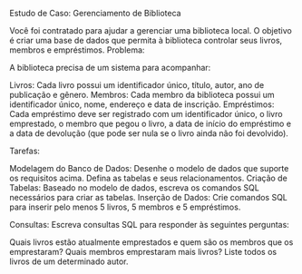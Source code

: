 Estudo de Caso: Gerenciamento de Biblioteca


Você foi contratado para ajudar a gerenciar uma biblioteca local. O objetivo é criar uma base de dados que permita à biblioteca controlar seus livros, membros e empréstimos.
Problema:

A biblioteca precisa de um sistema para acompanhar:

Livros: Cada livro possui um identificador único, título, autor, ano de publicação e gênero.
Membros: Cada membro da biblioteca possui um identificador único, nome, endereço e data de inscrição.
Empréstimos: Cada empréstimo deve ser registrado com um identificador único, o livro emprestado, o membro que pegou o livro, a data de início do empréstimo e a data de devolução (que pode ser nula se o livro ainda não foi devolvido).


Tarefas:

Modelagem do Banco de Dados: Desenhe o modelo de dados que suporte os requisitos acima. Defina as tabelas e seus relacionamentos.
Criação de Tabelas: Baseado no modelo de dados, escreva os comandos SQL necessários para criar as tabelas.
Inserção de Dados: Crie comandos SQL para inserir pelo menos 5 livros, 5 membros e 5 empréstimos.


Consultas: Escreva consultas SQL para responder às seguintes perguntas:

Quais livros estão atualmente emprestados e quem são os membros que os emprestaram?
Quais membros emprestaram mais livros?
Liste todos os livros de um determinado autor.
